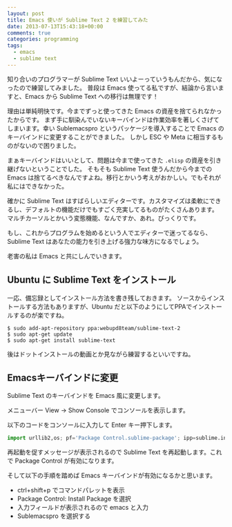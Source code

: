 ```yaml
---
layout: post
title: Emacs 使いが Sublime Text 2 を練習してみた
date: 2013-07-13T15:43:18+00:00
comments: true
categories: programming
tags:
  - emacs
  - sublime text
---
```


知り合いのプログラマーが Sublime Text いいよーっていうもんだから、気になったので練習してみました。
普段は Emacs 使ってる私ですが、結論から言いますと、Emacs から Sublime Text への移行は無理です！

理由は単純明快です。今までずっと使ってきた Emacs の資産を捨てられなかったからです。
まず手に馴染んでいないキーバインドは作業効率を著しくさげてしまいます。幸い Sublemacspro というパッケージを導入することで Emacs のキーバインドに変更することができました。
しかし ESC や Meta に相当するものがないので困りました。

まぁキーバインドはいいとして、問題は今まで使ってきた `.elisp` の資産を引き継げないということでした。
そもそも Sublime Text 使うんだから今までの Emacs は捨てるべきなんですよね。移行とかいう考えがおかしい。でもそれが私にはできなかった。

確かに Sublime Text はすばらしいエディターです。カスタマイズは柔軟にできるし、デフォルトの機能だけでもすごく充実してるものがたくさんあります。
マルチカーソルとかいう変態機能、なんですか、あれ。びっくりです。

もし、これからプログラムを始めるという人でエディターで迷ってるなら、Sublime Text はあなたの能力を引き上げる強力な味方になるでしょう。

老害の私は Emacs と共にしんでいきます。

## Ubuntu に Sublime Text をインストール

一応、備忘録としてインストール方法を書き残しておきます。
ソースからインストールする方法もありますが、Ubuntu だと以下のようにしてPPAでインストールするのが楽ですね。
    
    $ sudo add-apt-repository ppa:webupd8team/sublime-text-2
    $ sudo apt-get update
    $ sudo apt-get install sublime-text

後はドットインストールの動画とか見ながら練習するといいですね。

## Emacsキーバインドに変更

Sublime Text のキーバインドを Emacs 風に変更します。

メニューバー View → Show Console でコンソールを表示します。

以下のコードをコンソールに入力して Enter キー押下します。

```python
import urllib2,os; pf='Package Control.sublime-package'; ipp=sublime.installed_packages_path(); os.makedirs(ipp) if not os.path.exists(ipp) else None; urllib2.install_opener(urllib2.build_opener(urllib2.ProxyHandler())); open(os.path.join(ipp,pf),'wb').write(urllib2.urlopen('http://sublime.wbond.net/'+pf.replace(' ','%20')).read()); print 'Please restart Sublime Text to finish installation'
```

再起動を促すメッセージが表示されるので Sublime Text を再起動します。これで Package Control が有効になります。

そして以下の手順を踏めば Emacs キーバインドが有効になるかと思います。

- ctrl+shift+p でコマンドパレットを表示
- Package Control: Install Package を選択
- 入力フィールドが表示されるので emacs と入力
- Sublemacspro を選択する
